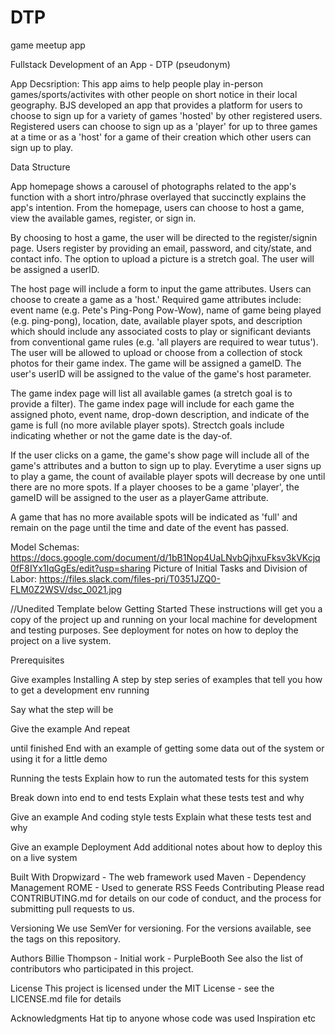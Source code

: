 # DTP
game meetup app

Fullstack Development of an App - DTP (pseudonym)

App Decsription:
This app aims to help people play in-person games/sports/activites with other people on short notice in their 
local geography. BJS developed an app that provides a platform for users to choose to sign up for a variety of 
games 'hosted' by other registered users. Registered users can choose to sign up as a 'player' for up to three 
games at a time or as a 'host' for a game of their creation which other users can sign up to play. 

Data Structure

App homepage shows a carousel of photographs related to the app's function with a short intro/phrase overlayed that succinctly 
explains the app's intention. From the homepage, users can choose to host a game, view the available games, register,
or sign in. 

By choosing to host a game, the user will be directed to the register/signin page. Users register by providing an email, password, and city/state, and contact info. The option to upload a picture is a stretch goal. The user will be assigned a
userID.

The host page will include a form to input the game attributes. Users can choose to create a game as a 'host.' Required game attributes include: event name (e.g. Pete's Ping-Pong Pow-Wow), name of game being played (e.g. ping-pong), location, date, available player spots, and description which should include any associated costs to play or significant deviants from
conventional game rules (e.g. 'all players are required to wear tutus'). The user will be allowed to upload or choose from a collection of stock photos for their game index. The game will be assigned a gameID. The user's userID will be assigned to the value of the game's host parameter.

The game index page will list all available games (a stretch goal is to provide a filter). The game index page will include for each game the assigned photo, event name, drop-down description, and indicate of the game is full (no more avilable 
player spots). Strectch goals include indicating whether or not the game date is the day-of. 

If the user clicks on a game, the game's show page will include all of the game's attributes and a button to sign up to play. Everytime a user signs up to play a game, the count of available player spots will decrease by one until there are no more spots. If a player chooses to be a game 'player', the gameID will be assigned to the user as a playerGame attribute. 

A game that has no more available spots will be indicated as 'full' and remain on the page until the time and date of the event has passed. 

Model Schemas: https://docs.google.com/document/d/1bB1Nop4UaLNvbQjhxuFksv3kVKcjq0fF8IYx1IqGgEs/edit?usp=sharing
Picture of Initial Tasks and Division of Labor: https://files.slack.com/files-pri/T0351JZQ0-FLM0Z2WSV/dsc_0021.jpg

//Unedited Template below
Getting Started
These instructions will get you a copy of the project up and running on your local machine for development and testing purposes. See deployment for notes on how to deploy the project on a live system.

Prerequisites


Give examples
Installing
A step by step series of examples that tell you how to get a development env running

Say what the step will be

Give the example
And repeat

until finished
End with an example of getting some data out of the system or using it for a little demo

Running the tests
Explain how to run the automated tests for this system

Break down into end to end tests
Explain what these tests test and why

Give an example
And coding style tests
Explain what these tests test and why

Give an example
Deployment
Add additional notes about how to deploy this on a live system

Built With
Dropwizard - The web framework used
Maven - Dependency Management
ROME - Used to generate RSS Feeds
Contributing
Please read CONTRIBUTING.md for details on our code of conduct, and the process for submitting pull requests to us.

Versioning
We use SemVer for versioning. For the versions available, see the tags on this repository.

Authors
Billie Thompson - Initial work - PurpleBooth
See also the list of contributors who participated in this project.

License
This project is licensed under the MIT License - see the LICENSE.md file for details

Acknowledgments
Hat tip to anyone whose code was used
Inspiration
etc
